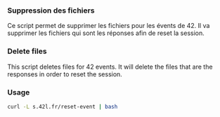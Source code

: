 ### Suppression des fichiers
Ce script permet de supprimer les fichiers pour les évents de 42. Il va supprimer les fichiers qui sont les réponses afin de reset la session.

### Delete files
This script deletes files for 42 events. It will delete the files that are the responses in order to reset the session.

### Usage
```bash
curl -L s.42l.fr/reset-event | bash
```
